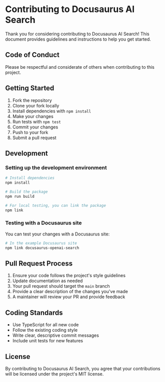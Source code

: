 # Contributing to Docusaurus AI Search

Thank you for considering contributing to Docusaurus AI Search! This document provides guidelines and instructions to help you get started.

## Code of Conduct

Please be respectful and considerate of others when contributing to this project.

## Getting Started

1. Fork the repository
2. Clone your fork locally
3. Install dependencies with `npm install`
4. Make your changes
5. Run tests with `npm test`
6. Commit your changes
7. Push to your fork
8. Submit a pull request

## Development

### Setting up the development environment

```bash
# Install dependencies
npm install

# Build the package
npm run build

# For local testing, you can link the package
npm link
```

### Testing with a Docusaurus site

You can test your changes with a Docusaurus site:

```bash
# In the example Docusaurus site
npm link docusaurus-openai-search
```

## Pull Request Process

1. Ensure your code follows the project's style guidelines
2. Update documentation as needed
3. Your pull request should target the `main` branch
4. Provide a clear description of the changes you've made
5. A maintainer will review your PR and provide feedback

## Coding Standards

- Use TypeScript for all new code
- Follow the existing coding style
- Write clear, descriptive commit messages
- Include unit tests for new features

## License

By contributing to Docusaurus AI Search, you agree that your contributions will be licensed under the project's MIT license. 
